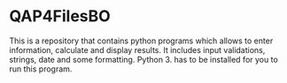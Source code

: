 # QAP4FilesBO
This is a repository that contains python programs which allows to enter information, calculate and display results.
It includes input validations, strings, date and some formatting.
Python 3. has to be  installed for you to run this program.
